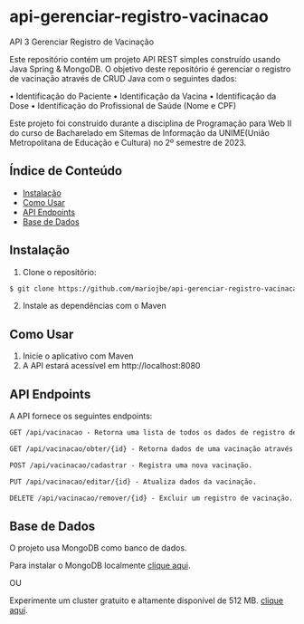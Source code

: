 # api-gerenciar-registro-vacinacao

API 3 Gerenciar Registro de Vacinação

Este repositório contém um projeto API REST simples construído usando Java Spring & MongoDB.
O objetivo deste repositório é gerenciar o registro de vacinação através de CRUD Java com o seguintes dados:

• Identificação do Paciente
• Identificação da Vacina
• Identificação da Dose
• Identificação do Profissional de Saúde (Nome e CPF)

Este projeto foi construído durante a disciplina de Programação para Web II
do curso de Bacharelado em Sitemas de Informação da UNIME(União Metropolitana de Educação e Cultura)
no 2º semestre de 2023.

## Índice de Conteúdo

- [Instalação](#instalação)
- [Como Usar](#como-usar)
- [API Endpoints](#api-endpoints)
- [Base de Dados](#base-de-dados)

## Instalação

1. Clone o repositório:

```bash
$ git clone https://github.com/mariojbe/api-gerenciar-registro-vacinacao.git
```

2. Instale as dependências com o Maven

## Como Usar

1. Inicie o aplicativo com Maven
2. A API estará acessível em http://localhost:8080

## API Endpoints

A API fornece os seguintes endpoints:

```markdown
GET /api/vacinacao - Retorna uma lista de todos os dados de registro de vacinação.

GET /api/vacinacao/obter/{id} - Retorna dados de uma vacinação através do id.

POST /api/vacinacao/cadastrar - Registra uma nova vacinação.

PUT /api/vacinacao/editar/{id} - Atualiza dados da vacinação.

DELETE /api/vacinacao/remover/{id} - Excluir um registro de vacinação.
```

## Base de Dados

O projeto usa MongoDB como banco de dados.

Para instalar o MongoDB localmente [clique aqui](https://www.mongodb.com/try/download/community).

OU

Experimente um cluster gratuito e altamente disponível de 512
MB. [clique aqui](https://www.mongodb.com/cloud/atlas/register).

